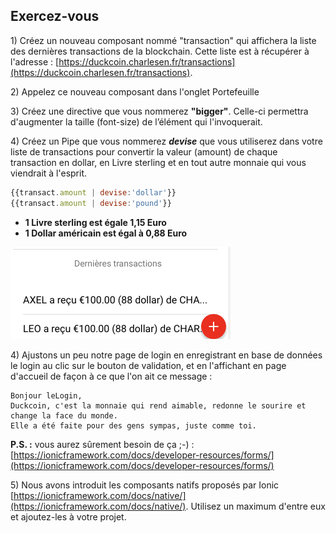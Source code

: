 ## Exercez-vous

1\) Créez un nouveau composant nommé "transaction" qui affichera la liste des dernières transactions de la blockchain. Cette liste est à récupérer à l'adresse : [https://duckcoin.charlesen.fr/transactions](https://duckcoin.charlesen.fr/transactions).

2\) Appelez ce nouveau composant dans l'onglet Portefeuille

3\) Créez une directive que vous nommerez **"bigger"**. Celle-ci permettra d'augmenter la taille \(font-size\) de l’élément qui l'invoquerait.

4\) Créez un Pipe que vous nommerez _**devise**_ que vous utiliserez dans votre liste de transactions pour convertir la valeur \(amount\) de chaque transaction en dollar, en Livre sterling et en tout autre monnaie qui vous viendrait à l'esprit.

```js
{{transact.amount | devise:'dollar'}}
{{transact.amount | devise:'pound'}}
```

* **1 Livre sterling est égale 1,15 Euro**
* **1 Dollar américain est égal à 0,88 Euro**

![](/assets/duckcoin_devise.png)

4\) Ajustons un peu notre page de login en enregistrant en base de données le login au clic sur le bouton de validation, et en l'affichant en page d'accueil de façon à ce que l'on ait ce message :

```
Bonjour leLogin,
Duckcoin, c'est la monnaie qui rend aimable, redonne le sourire et change la face du monde.
Elle a été faite pour des gens sympas, juste comme toi.
```

**P.S. :** vous aurez sûrement besoin de ça ;-\) : [https://ionicframework.com/docs/developer-resources/forms/](https://ionicframework.com/docs/developer-resources/forms/)

5\) Nous avons introduit les composants natifs proposés par Ionic [https://ionicframework.com/docs/native/](https://ionicframework.com/docs/native/). Utilisez un maximum d'entre eux et ajoutez-les à votre projet.


